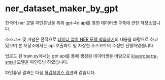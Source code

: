 # ner_dataset_maker_by_gpt


한국어 ner 모델 파인튜닝을 위해 gpt-4o api를 통한 데이터셋 구축에 관한 저장소입니다.

소스코드 및 개념은 전적으로 [데이터 없이 NER 모델 학습하기](https://medium.com/@yongsun.yoon/%EB%8D%B0%EC%9D%B4%ED%84%B0-%EC%97%86%EC%9D%B4-ner-%EB%AA%A8%EB%8D%B8-%ED%95%99%EC%8A%B5%ED%95%98%EA%B8%B0-90c4c24953a)의 내용을 바탕으로 하고 있으며 본 저장소에서는 api 호출파트 및 자잘한 소스코드의 수정만 진행하였습니다.

업로드 된 train.py에서는 gpt api를 통해 생성된 데이터셋을 바탕으로 [klue/roberta-small](https://huggingface.co/klue/roberta-small) 모델을 파인튜닝 하였습니다.

파인튜닝 결과는 다음 [허깅페이스 링크](https://huggingface.co/vitus9988/klue_roberta_small_ner_custom_domain)와 같습니다.
